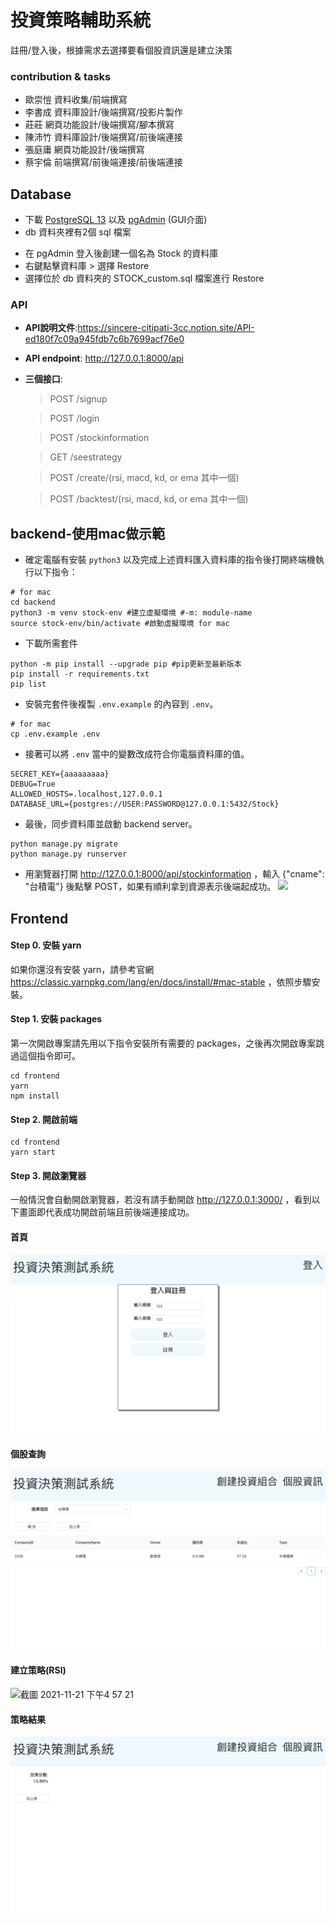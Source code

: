 # 投資策略輔助系統
註冊/登入後，根據需求去選擇要看個股資訊還是建立決策

### contribution & tasks
- 歐崇愷    資料收集/前端撰寫
- 李書成    資料庫設計/後端撰寫/投影片製作
- 莊莊      網頁功能設計/後端撰寫/腳本撰寫
- 陳沛竹    資料庫設計/後端撰寫/前後端連接
- 張庭庸    網頁功能設計/後端撰寫
- 蔡宇倫    前端撰寫/前後端連接/前後端連接
## Database
- 下載 [PostgreSQL 13](https://www.postgresql.org/download/) 以及 [pgAdmin](https://www.pgadmin.org/) (GUI介面)
- db 資料夾裡有2個 sql 檔案
* 在 pgAdmin 登入後創建一個名為 Stock 的資料庫
* 右鍵點擊資料庫 > 選擇 Restore
* 選擇位於 db 資料夾的 STOCK_custom.sql 檔案進行 Restore

### API
- **API說明文件**:https://sincere-citipati-3cc.notion.site/API-ed180f7c09a945fdb7c6b7699acf76e0
- **API endpoint**: http://127.0.0.1:8000/api
- **三個接口**:
    >POST /signup

    >POST /login

    >POST /stockinformation

    >GET /seestrategy

    >POST /create/(rsi, macd, kd, or ema 其中一個)

    >POST /backtest/(rsi, macd, kd, or ema 其中一個)
## backend-使用mac做示範

- 確定電腦有安裝 `python3` 以及完成上述資料匯入資料庫的指令後打開終端機執行以下指令：
```shell
# for mac
cd backend
python3 -m venv stock-env #建立虛擬環境 #-m: module-name
source stock-env/bin/activate #啟動虛擬環境 for mac
```
- 下載所需套件
```shell
python -m pip install --upgrade pip #pip更新至最新版本
pip install -r requirements.txt
pip list
```
- 安裝完套件後複製 `.env.example` 的內容到 `.env`。
```shell
# for mac
cp .env.example .env
```
- 接著可以將 `.env` 當中的變數改成符合你電腦資料庫的值。
```shell
SECRET_KEY={aaaaaaaaa}
DEBUG=True
ALLOWED_HOSTS=.localhost,127.0.0.1
DATABASE_URL={postgres://USER:PASSWORD@127.0.0.1:5432/Stock}
```
- 最後，同步資料庫並啟動 backend server。
```shell
python manage.py migrate
python manage.py runserver
```

- 用瀏覽器打開  http://127.0.0.1:8000/api/stockinformation ，輸入 {"cname": "台積電"} 後點擊 POST，如果有順利拿到資源表示後端起成功。
![](img/api.png)

## Frontend
#### Step 0. 安裝 yarn
如果你還沒有安裝 yarn，請參考官網 https://classic.yarnpkg.com/lang/en/docs/install/#mac-stable ，依照步驟安裝。

#### Step 1. 安裝 packages
第一次開啟專案請先用以下指令安裝所有需要的 packages，之後再次開啟專案跳過這個指令即可。
```shell
cd frontend
yarn
npm install
```

#### Step 2. 開啟前端
```shell
cd frontend
yarn start
```
#### Step 3. 開啟瀏覽器 
一般情況會自動開啟瀏覽器，若沒有請手動開啟 http://127.0.0.1:3000/ ，看到以下畫面即代表成功開啟前端且前後端連接成功。

#### 首頁
![image](https://github.com/Grand-ou/database/blob/main/截圖%202021-11-21%20下午4.55.24.png)



#### 個股查詢
![image](https://github.com/Grand-ou/database/blob/main/截圖%202021-11-21%20下午4.59.07.png)


#### 建立策略(RSI)
<img width="1440" alt="截圖 2021-11-21 下午4 57 21" src="https://user-images.githubusercontent.com/92725965/142756599-b921228f-04c7-489a-8f4e-af71e53855b7.png">

#### 策略結果
![image](https://github.com/Grand-ou/database/blob/main/截圖%202021-11-21%20下午4.57.40.png)

